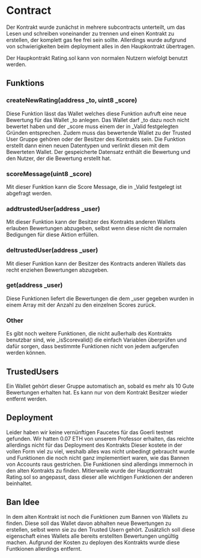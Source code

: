 # Contract

Der Kontrakt wurde zunächst in mehrere subcontracts unterteilt, um das Lesen und schreiben voneinander zu trennen und einen Kontrakt zu erstellen, der komplett gas fee frei sein sollte. Allerdings wurde aufgrund von schwierigkeiten beim deployment alles in den Haupkontrakt übertragen.

Der Haupkontrakt Rating.sol kann von normalen Nutzern wiefolgt benutzt werden.
## Funktions
### createNewRating(address _to, uint8 _score)

Diese Funktion lässt das Wallet welches diese Funktion aufruft eine neue Bewertung für das Wallet _to anlegen.
Das Wallet darf _to dazu noch nicht bewertet haben und der _score muss einem der in _Valid festgelegten Gründen entsprechen.
Zudem muss das bewertende Wallet zu der Trusted User Gruppe gehören oder der Besitzer des Kontrakts sein.
Die Funktion erstellt dann einen neuen Datentypen und verlinkt diesen mit dem Bewerteten Wallet. Der gespeicherte Datensatz enthält die Bewertung und den Nutzer, der die Bewertung erstellt hat.

### scoreMessage(uint8 _score)

Mit dieser Funktion kann die Score Message, die in _Valid festgelegt ist abgefragt werden.

### addtrustedUser(address _user)

Mit dieser Funktion kann der Besitzer des Kontrakts anderen Wallets erlauben Bewertungen abzugeben, selbst wenn diese nicht die normalen Bedigungen für diese Aktion erfüllen.

### deltrustedUser(address _user)

Mit dieser Funktion kann der Besitzer des Kontracts anderen Wallets das recht enziehen Bewertungen abzugeben.

### get(address _user)

Diese Funktionen liefert die Bewertungen die dem _user gegeben wurden in einem Array mit der Anzahl zu den einzelnen Scores zurück.

### Other

Es gibt noch weitere Funktionen, die nicht außerhalb des Kontrakts benutzbar sind, wie _isScorevalid() die einfach Variablen überprüfen und dafür sorgen, dass bestimmte Funktionen nicht von jedem aufgerufen werden können.

## TrustedUsers

Ein Wallet gehört dieser Gruppe automatisch an, sobald es mehr als 10 Gute Bewertungen erhalten hat. Es kann nur von dem Kontrakt Besitzer wieder entfernt werden.

## Deployment

Leider haben wir keine vernünftigen Faucetes für das Goerli testnet gefunden. 
Wir hatten 0.07 ETH von unserem Professor erhalten, das reichte allerdings nicht für das Deployment des Kontrakts
Dieser kostete in der vollen Form viel zu viel, weshalb alles was nicht unbedingt gebraucht wurde und Funktionen die noch nicht ganz implementiert waren, wie das Bannen von Accounts raus gestrichen. Die Funktionen sind allerdings immernoch in den alten Kontrakts zu finden. Mitlerweile wurde der Hauptkontrakt Rating.sol so angepasst, dass dieser alle wichtigen Funktionen der anderen beinhaltet.

## Ban Idee

In dem alten Kontrakt ist noch die Funktionen zum Bannen von Wallets zu finden. Diese soll das Wallet davon abhalten neue Bewertungen zu erstellen, selbst wenn sie zu den Trusted Usern gehört. Zusätzlich soll diese eigenschaft eines Wallets alle bereits erstellten Bewertungen ungültig machen.
Aufgrund der Kosten zu deployen des Kontrakts wurde diese Funtkionen allerdings entfernt.